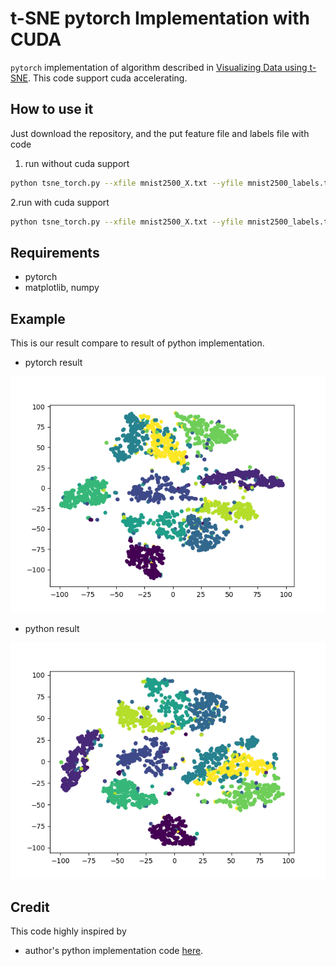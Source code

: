 # t-SNE pytorch Implementation with CUDA
`pytorch` implementation of algorithm described in [Visualizing Data using t-SNE](https://lvdmaaten.github.io/publications/papers/JMLR_2014.pdf). This code support cuda accelerating.

## How to use it
Just download the repository, and the put feature file and labels file with code
1. run without cuda support
```bash
python tsne_torch.py --xfile mnist2500_X.txt --yfile mnist2500_labels.txt --cuda 0
```
2.run with cuda support 
```bash
python tsne_torch.py --xfile mnist2500_X.txt --yfile mnist2500_labels.txt --cuda 1
```

## Requirements
* pytorch
* matplotlib, numpy


## Example
This is our result compare to result of python implementation.
* pytorch result

![pytorch result](images/pytorch.png)
* python result

![python result](images/python.png)



## Credit
This code highly inspired by 
* author's python implementation code [here](https://lvdmaaten.github.io/tsne/).
